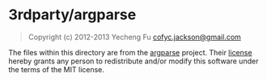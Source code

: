 # 3rdparty/argparse

> Copyright (c) 2012-2013 Yecheng Fu <cofyc.jackson@gmail.com>

The files within this directory are from the [argparse](https://github.com/cofyc/argparse) project.
Their [license](https://github.com/cofyc/argparse/blob/master/LICENSE) hereby grants any person to redistribute and/or modify this software under the terms of the MIT license.
